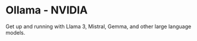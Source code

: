 # Ollama - NVIDIA

Get up and running with Llama 3, Mistral, Gemma, and other large language models.
